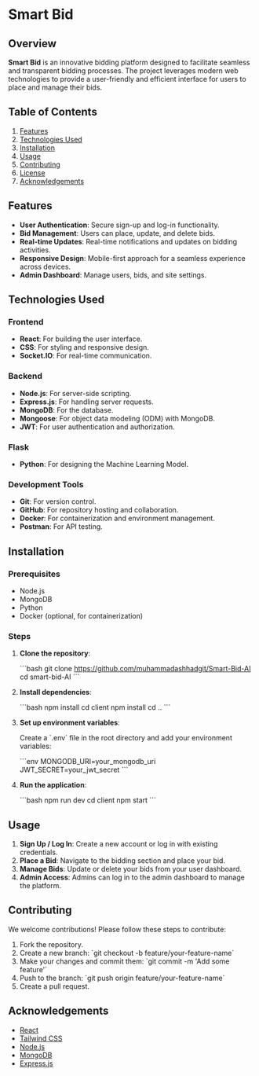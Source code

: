 
# Smart Bid

## Overview

**Smart Bid** is an innovative bidding platform designed to facilitate seamless and transparent bidding processes. The project leverages modern web technologies to provide a user-friendly and efficient interface for users to place and manage their bids.

## Table of Contents

1. [Features](#features)
2. [Technologies Used](#technologies-used)
3. [Installation](#installation)
4. [Usage](#usage)
5. [Contributing](#contributing)
6. [License](#license)
7. [Acknowledgements](#acknowledgements)

## Features

- **User Authentication**: Secure sign-up and log-in functionality.
- **Bid Management**: Users can place, update, and delete bids.
- **Real-time Updates**: Real-time notifications and updates on bidding activities.
- **Responsive Design**: Mobile-first approach for a seamless experience across devices.
- **Admin Dashboard**: Manage users, bids, and site settings.

## Technologies Used

### Frontend

- **React**: For building the user interface.
- **CSS**: For styling and responsive design.
- **Socket.IO**: For real-time communication.

### Backend

- **Node.js**: For server-side scripting.
- **Express.js**: For handling server requests.
- **MongoDB**: For the database.
- **Mongoose**: For object data modeling (ODM) with MongoDB.
- **JWT**: For user authentication and authorization.

### Flask

- **Python**: For designing the Machine Learning Model. 

### Development Tools

- **Git**: For version control.
- **GitHub**: For repository hosting and collaboration.
- **Docker**: For containerization and environment management.
- **Postman**: For API testing.

## Installation

### Prerequisites

- Node.js
- MongoDB
- Python
- Docker (optional, for containerization)

### Steps

1. **Clone the repository**:

    \`\`\`bash
    git clone https://github.com/muhammadashhadgit/Smart-Bid-AI
    cd smart-bid-AI
    \`\`\`

2. **Install dependencies**:

    \`\`\`bash
    npm install
    cd client
    npm install
    cd ..
    \`\`\`

3. **Set up environment variables**:

    Create a \`.env\` file in the root directory and add your environment variables:

    \`\`\`env
    MONGODB_URI=your_mongodb_uri
    JWT_SECRET=your_jwt_secret
    \`\`\`

4. **Run the application**:

    \`\`\`bash
    npm run dev
    cd client
    npm start
    \`\`\`

## Usage

1. **Sign Up / Log In**: Create a new account or log in with existing credentials.
2. **Place a Bid**: Navigate to the bidding section and place your bid.
3. **Manage Bids**: Update or delete your bids from your user dashboard.
4. **Admin Access**: Admins can log in to the admin dashboard to manage the platform.

## Contributing

We welcome contributions! Please follow these steps to contribute:

1. Fork the repository.
2. Create a new branch: \`git checkout -b feature/your-feature-name\`
3. Make your changes and commit them: \`git commit -m 'Add some feature'\`
4. Push to the branch: \`git push origin feature/your-feature-name\`
5. Create a pull request.

## Acknowledgements

- [React](https://reactjs.org/)
- [Tailwind CSS](https://tailwindcss.com/)
- [Node.js](https://nodejs.org/)
- [MongoDB](https://www.mongodb.com/)
- [Express.js](https://expressjs.com/)
